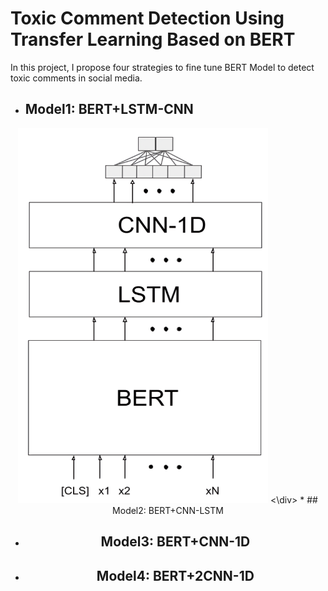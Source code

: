 # Toxic Comment Detection Using Transfer Learning Based on BERT
In this project, I propose four strategies to fine tune BERT Model to detect toxic comments in social media. 
* ## Model1: BERT+LSTM-CNN
<div align="center">
<img src="./Pictures/BERT-LSTM-CNN.png" height=600 width=400/>
<\div>  
* ## Model2: BERT+CNN-LSTM

* ## Model3: BERT+CNN-1D

* ## Model4: BERT+2CNN-1D
